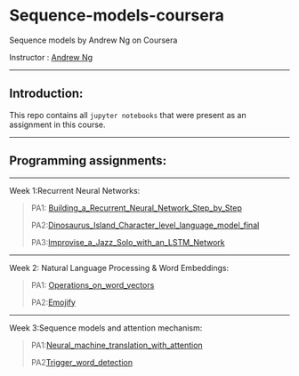 # Sequence-models-coursera

Sequence models by Andrew Ng on Coursera

Instructor : [Andrew Ng](https://www.andrewng.org/)

---------------


## Introduction:
This repo contains all `jupyter notebooks` that were present as an assignment in this course.

-------------------

## Programming assignments:

--------------------

Week 1:Recurrent Neural Networks:

>PA1: [Building_a_Recurrent_Neural_Network_Step_by_Step](https://github.com/asenarmour/Sequence-models-coursera/blob/master/Building_a_Recurrent_Neural_Network_Step_by_Step_v3a.ipynb)
>
>PA2:[Dinosaurus_Island_Character_level_language_model_final](https://github.com/asenarmour/Sequence-models-coursera/blob/master/Dinosaurus_Island_Character_level_language_model_final_v3a.ipynb)
>
>PA3:[Improvise_a_Jazz_Solo_with_an_LSTM_Network](https://github.com/asenarmour/Sequence-models-coursera/blob/master/Improvise_a_Jazz_Solo_with_an_LSTM_Network_v3a.ipynb)

------------------------
Week 2: Natural Language Processing & Word Embeddings:

>PA1: [Operations_on_word_vectors](https://github.com/asenarmour/Sequence-models-coursera/blob/master/Operations_on_word_vectors_v2a.ipynb)
>
>PA2:[Emojify](https://github.com/asenarmour/Sequence-models-coursera/blob/master/Emojify_v2a.ipynb)

---------------------

Week 3:Sequence models and attention mechanism:

>PA1:[Neural_machine_translation_with_attention](https://github.com/asenarmour/Sequence-models-coursera/blob/master/Neural_machine_translation_with_attention_v4a.ipynb)
>
>PA2[Trigger_word_detection](https://github.com/asenarmour/Sequence-models-coursera/blob/master/Trigger_word_detection_v1a.ipynb)
